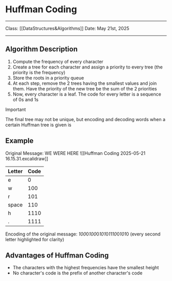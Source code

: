 # Huffman Coding
___
Class: [[DataStructures&Algorithms]]
Date: May 21st, 2025
___
## Algorithm Description
1. Compute the frequency of every character 
2. Create a tree for each character and assign a priority to every tree (the priority is the frequency)
3. Store the roots in a priority queue
4. At each step, remove the 2 trees having the smallest values and join them. Have the priority of the new tree be the sum of the 2 priorities
5. Now, every character is a leaf. The code for every letter is a sequence of 0s and 1s 

>[!important]
> The final tree may not be unique, but encoding and decoding words when a certain Huffman tree is given is

## Example
Original Message: WE WERE HERE
![[Huffman Coding 2025-05-21 16.15.31.excalidraw]]

| Letter | Code |
| ------ | ---- |
| e      | 0    |
| w      | 100  |
| r      | 101  |
| space  | 110  |
| h      | 1110 |
| .      | 1111 |
Encoding of the original message: *100*0*100*0*101*0*1110*0*101*0 (every second letter highlighted for clarity)

## Advantages of Huffman Coding 
- The characters with the highest frequencies have the smallest height 
- No character's code is the prefix of another character's code